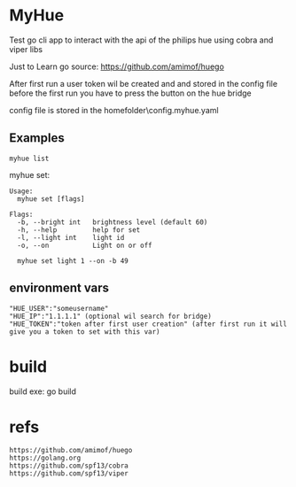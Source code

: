 # MyHue
Test go cli app to interact with the api of the philips hue 
using cobra and viper libs

Just to Learn go 
source: 
https://github.com/amimof/huego


After first run a user token wil be created and and stored in the config file \
before the first run you have to press the button on the hue bridge 

config file is stored in the homefolder\config.myhue.yaml

## Examples ## 

```
myhue list
```
myhue set:
```
Usage:
  myhue set [flags]

Flags:
  -b, --bright int   brightness level (default 60)
  -h, --help         help for set
  -l, --light int    light id
  -o, --on           Light on or off

  myhue set light 1 --on -b 49
```
## environment vars ##

```
"HUE_USER":"someusername"
"HUE_IP":"1.1.1.1" (optional wil search for bridge)
"HUE_TOKEN":"token after first user creation" (after first run it will give you a token to set with this var)
```

# build
build exe: 
go build

# refs
```
https://github.com/amimof/huego
https://golang.org
https://github.com/spf13/cobra
https://github.com/spf13/viper
```
